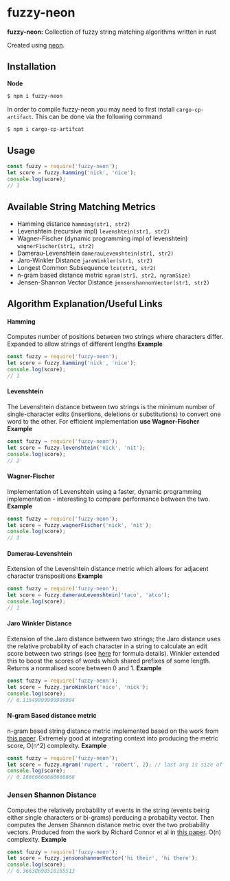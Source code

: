 # fuzzy-neon

**fuzzy-neon:** Collection of fuzzy string matching algorithms written in rust

Created using [neon](https://neon-bindings.com/).

## Installation
**Node**
```sh
$ npm i fuzzy-neon
```
In order to compile fuzzy-neon you may need to first install `cargo-cp-artifact`. This can be done via the following command
```sh
$ npm i cargo-cp-artifcat
```

## Usage
```js
const fuzzy = require('fuzzy-neon');
let score = fuzzy.hamming('nick', 'nice');
console.log(score);
// 1
```
## Available String Matching Metrics
 * Hamming distance `hamming(str1, str2)`
 * Levenshtein (recursive impl) `levenshtein(str1, str2)`
 * Wagner-Fischer (dynamic programming impl of levenshtein) `wagnerFischer(str1, str2)`
 * Damerau-Levenshtein `damerauLevenshtein(str1, str2)`
 * Jaro-Winkler Distance `jaroWinkler(str1, str2)`
 * Longest Common Subsequence `lcs(str1, str2)`
 * n-gram based distance metric `ngram(str1, str2, ngramSize)`
 * Jensen-Shannon Vector Distance `jensonshannonVector(str1, str2)`

## Algorithm Explanation/Useful Links
#### Hamming
Computes number of positions between two strings where characters differ.
Expanded to allow strings of different lengths
**Example**
```js
const fuzzy = require('fuzzy-neon');
let score = fuzzy.hamming('nick', 'nice');
console.log(score);
// 1
```
#### Levenshtein
The Levenshtein distance between two strings is the minimum number of single-character edits (insertions, deletions or substitutions) to convert one word to the other. For efficient implementation **use Wagner-Fischer**
**Example**
```js
const fuzzy = require('fuzzy-neon');
let score = fuzzy.levenshtein('nick', 'nit');
console.log(score);
// 2
```
#### Wagner-Fischer
Implementation of Levenshtein using a faster, dynamic programming implementation - interesting to compare performance between the two.
**Example**
```js
const fuzzy = require('fuzzy-neon');
let score = fuzzy.wagnerFischer('nick', 'nit');
console.log(score);
// 2
```
#### Damerau-Levenshtein
Extension of the Levenshtein distance metric which allows for adjacent character transpositions
**Example**
```js
const fuzzy = require('fuzzy-neon');
let score = fuzzy.damerauLevenshtein('taco', 'atco');
console.log(score);
// 1
```
#### Jaro Winkler Distance
Extension of the Jaro distance between two strings; the Jaro distance uses the relative probability of each character in a string to calculate an edit score between two strings (see [here](https://en.wikipedia.org/wiki/Jaro%E2%80%93Winkler_distance) for formula details). Winkler extended this to boost the scores of words which shared prefixes of some length. Returns a normalised score between 0 and 1.
**Example**
```js
const fuzzy = require('fuzzy-neon');
let score = fuzzy.jaroWinkler('nice', 'nick');
console.log(score);
// 0.11549999999999994
```
#### N-gram Based distance metric
n-gram based string distance metric implemented based on the work from [this paper](http://webdocs.cs.ualberta.ca/~kondrak/papers/spire05.pdf).
Extremely good at integrating context into producing the metric score, O(n^2) complexity.
**Example**
```js
const fuzzy = require('fuzzy-neon');
let score = fuzzy.ngram('rupert', 'robert', 2); // last arg is size of ngram
console.log(score);
// 0.16666666666666666
```
### Jensen Shannon Distance
Computes the relatively probability of events in the string (events being either single characters or bi-grams) porducing a probabilty vector. Then computes the Jensen Shannon distance metric over the two probability vectors. Produced from the work by Richard Connor et al in [this paper](https://scholar.google.co.uk/citations?view_op=view_citation&hl=en&user=wtJy4BEAAAAJ&sortby=pubdate&citation_for_view=wtJy4BEAAAAJ:EYYDruWGBe4C). O(n) complexity.
**Example**
```js
const fuzzy = require('fuzzy-neon');
let score = fuzzy.jensonshannonVector('hi their', 'hi there');
console.log(score);
// 0.36638698518165513
```
